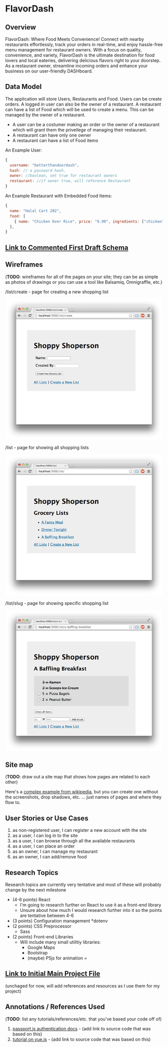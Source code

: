 # FlavorDash

## Overview

FlavorDash: Where Food Meets Convenience! Connect with nearby restaurants effortlessly, track your orders in real-time, and enjoy hassle-free menu management for restaurant owners.
With a focus on quality, convenience, and variety, FlavorDash is the ultimate destination for food lovers and local eateries, delivering delicious flavors right to your doorstep.
As a restaurant owner, streamline incoming orders and enhance your business on our user-friendly DASHboard.


## Data Model

The application will store Users, Restaurants and Food. Users can be create orders. A logged in user can also be the owner of a restaurant.
A restaurant can have a list of Food which will be used to create a menu. This can be managed by the owner of a restaurant.

* A user can be a costumer making an order or the owner of a restaurant which will grant them the privellege of managing their restaurant.
* A restaurant can have only one owner
* A restaurant can have a list of Food items


An Example User:

```javascript
{
  username: "betterthandoordash",
  hash: // a password hash,
  owner: //boolean, set true for restaurant owners
  restaurant: //if owner true, will reference Restaurant 
}
```

An Example Restaurant with Embedded Food Items:

```javascript
{
  name: "Halal Cart 202",
  food: [
    { name: "Chicken Over Rice", price: "9.99", ingredients: ["chicken","rice","salad"], description:"Best halal chicken over rice in the city"},
  ],
}
```


## [Link to Commented First Draft Schema](db.mjs) 


## Wireframes

(__TODO__: wireframes for all of the pages on your site; they can be as simple as photos of drawings or you can use a tool like Balsamiq, Omnigraffle, etc.)

/list/create - page for creating a new shopping list

![list create](documentation/list-create.png)

/list - page for showing all shopping lists

![list](documentation/list.png)

/list/slug - page for showing specific shopping list

![list](documentation/list-slug.png)

## Site map

(__TODO__: draw out a site map that shows how pages are related to each other)

Here's a [complex example from wikipedia](https://upload.wikimedia.org/wikipedia/commons/2/20/Sitemap_google.jpg), but you can create one without the screenshots, drop shadows, etc. ... just names of pages and where they flow to.

## User Stories or Use Cases

1. as non-registered user, I can register a new account with the site
2. as a user, I can log in to the site
3. as a user, I can browse through all the available restaurants
4. as a user, I can place an order
5. as an owner, I can manage my restaurant
6. as an owner, I can add/remove food

## Research Topics
Research topics are currently very tentative and most of these will probably change by the next milestone
* (4-6 points) React 
    * I'm going to research further on React to use it as a front-end library
    * Unsure about how much I would research further into it so the points are tentative between 4-6
*  (3 points) Configuration management
    *dotenv
*  (2 points) CSS Preprocessor
    * Sass
*  (2 points) Front-end Libraries
    * Will include many small utilitiy libraries:
        * Google Maps
        * Bootstrap
        * (maybe) P5js for animation
=


## [Link to Initial Main Project File](app.mjs) 


(unchaged for now, will add references and resources as I use them for my project)
## Annotations / References Used

(__TODO__: list any tutorials/references/etc. that you've based your code off of)

1. [passport.js authentication docs](http://passportjs.org/docs) - (add link to source code that was based on this)
2. [tutorial on vue.js](https://vuejs.org/v2/guide/) - (add link to source code that was based on this)

